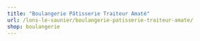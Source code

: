 ```yaml
---
title: "Boulangerie Pâtisserie Traiteur Amaté"
url: /lons-le-saunier/boulangerie-patisserie-traiteur-amate/
shop: boulangerie
---
```

